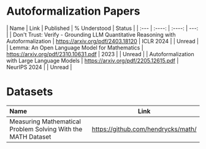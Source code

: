 # Autoformalization Papers
| Name | Link  | Published | % Understood | Status |
| :--- | :----: | :----: | ---: |
| Don't Trust: Verify - Grounding LLM Quantitative Reasoning with Autoformalization | https://arxiv.org/pdf/2403.18120 | 	ICLR 2024 | | Unread |
| Lemma: An Open Language Model for Mathematics | https://arxiv.org/pdf/2310.10631.pdf | 2023 | | Unread |
| Autoformalization with Large Language Models | https://arxiv.org/pdf/2205.12615.pdf | NeurIPS 2024 |  | Unread |



# Datasets
| Name | Link |
| :--- | :----: |
| Measuring Mathematical Problem Solving With the MATH Dataset | https://github.com/hendrycks/math/ |
